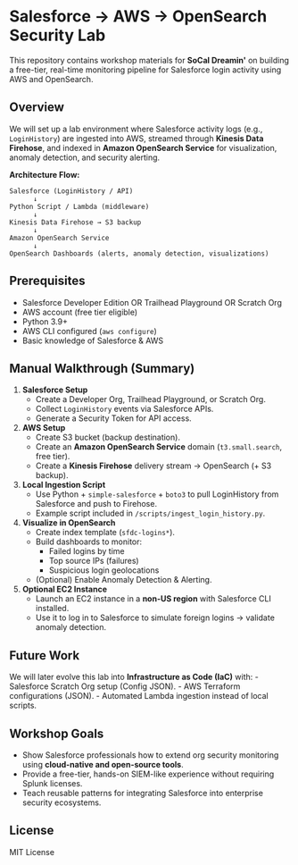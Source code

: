 # Salesforce → AWS → OpenSearch Security Lab

This repository contains workshop materials for **SoCal Dreamin'** on
building a free-tier, real-time monitoring pipeline for Salesforce login
activity using AWS and OpenSearch.

## Overview

We will set up a lab environment where Salesforce activity logs (e.g.,
`LoginHistory`) are ingested into AWS, streamed through **Kinesis Data
Firehose**, and indexed in **Amazon OpenSearch Service** for
visualization, anomaly detection, and security alerting.

**Architecture Flow:**

    Salesforce (LoginHistory / API)
          ↓
    Python Script / Lambda (middleware)
          ↓
    Kinesis Data Firehose → S3 backup
          ↓
    Amazon OpenSearch Service
          ↓
    OpenSearch Dashboards (alerts, anomaly detection, visualizations)

## Prerequisites

-   Salesforce Developer Edition OR Trailhead Playground OR Scratch Org
-   AWS account (free tier eligible)
-   Python 3.9+
-   AWS CLI configured (`aws configure`)
-   Basic knowledge of Salesforce & AWS

## Manual Walkthrough (Summary)

1.  **Salesforce Setup**
    -   Create a Developer Org, Trailhead Playground, or Scratch Org.
    -   Collect `LoginHistory` events via Salesforce APIs.
    -   Generate a Security Token for API access.
2.  **AWS Setup**
    -   Create S3 bucket (backup destination).
    -   Create an **Amazon OpenSearch Service** domain
        (`t3.small.search`, free tier).
    -   Create a **Kinesis Firehose** delivery stream → OpenSearch (+ S3
        backup).
3.  **Local Ingestion Script**
    -   Use Python + `simple-salesforce` + `boto3` to pull LoginHistory
        from Salesforce and push to Firehose.
    -   Example script included in `/scripts/ingest_login_history.py`.
4.  **Visualize in OpenSearch**
    -   Create index template (`sfdc-logins*`).
    -   Build dashboards to monitor:
        -   Failed logins by time
        -   Top source IPs (failures)
        -   Suspicious login geolocations
    -   (Optional) Enable Anomaly Detection & Alerting.
5.  **Optional EC2 Instance**
    -   Launch an EC2 instance in a **non-US region** with Salesforce
        CLI installed.
    -   Use it to log in to Salesforce to simulate foreign logins →
        validate anomaly detection.

## Future Work

We will later evolve this lab into **Infrastructure as Code (IaC)**
with: - Salesforce Scratch Org setup (Config JSON). - AWS Terraform
configurations (JSON). - Automated Lambda ingestion instead of local
scripts.

## Workshop Goals

-   Show Salesforce professionals how to extend org security monitoring
    using **cloud-native and open-source tools**.
-   Provide a free-tier, hands-on SIEM-like experience without requiring
    Splunk licenses.
-   Teach reusable patterns for integrating Salesforce into enterprise
    security ecosystems.

## License

MIT License
